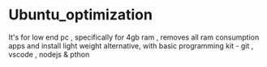 # Ubuntu_optimization
It's for low end pc , specifically for 4gb ram , removes all ram consumption apps and install light weight alternative, with basic programming kit - git , vscode , nodejs &amp; pthon
